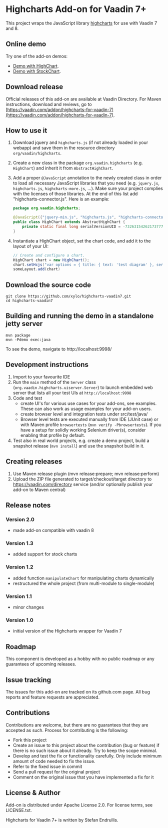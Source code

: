 # Highcharts Add-on for Vaadin 7+

This project wraps the JavaScript library [highcharts](http://www.highcharts.com/) for use with Vaadin 7 and 8.

## Online demo

Try one of the add-on demos:
* [Demo with HighChart](https://endrullis.de/highcharts-vaadin7/).
* [Demo with StockChart](https://endrullis.de/highcharts-vaadin7/stockchart).

## Download release

Official releases of this add-on are available at Vaadin Directory.
For Maven instructions, download and reviews, go to [https://vaadin.com/addon/highcharts-for-vaadin-7](https://vaadin.com/addon/highcharts-for-vaadin-7).

## How to use it

1. Download jquery and `highcharts.js` (if not already loaded in your webapp) and save them in the resource directory `org/vaadin/highcharts`.

2. Create a new class in the package `org.vaadin.highcharts` (e.g. `HighChart`) and inherit it from `AbstractHighChart`.

3. Add a proper `@JavaScript` annotation to the newly created class in order to load all necessary JavaScript libraries that
   you need (e.g. `jquery.js`, `highcharts.js`, `highcharts-more.js`, ...). Make sure your project complies with the licenses of those libraries.
   At the end of this list add "highcharts-connector.js".  Here is an example:

	```java
	package org.vaadin.highcharts;
	
	@JavaScript({"jquery-min.js", "highcharts.js", "highcharts-connector.js"})
	public class HighChart extends AbstractHighChart {
	    private static final long serialVersionUID = -7326315426217377753L;
	}
	```

4. Instantiate a HighChart object, set the chart code, and add it to the layout of your UI:

	```java
	// Create and configure a chart.
	HighChart chart = new HighChart();
	chart.setHcjs("var options = { title: { text: 'test diagram' }, series: [{ name: 's1', data: [1, 3, 2]}] };")
	someLayout.add(chart)
	```

## Download the source code

	git clone https://github.com/xylo/highcharts-vaadin7.git
	cd highcharts-vaadin7

## Building and running the demo in a standalone jetty server

	mvn package
	mvn -Pdemo exec:java

To see the demo, navigate to http://localhost:9998/

## Development instructions 

1. Import to your favourite IDE
2. Run the `main` method of the `Server` class (`org.vaadin.highcharts.uiserver.Server`) to launch embedded web server that lists all your test UIs at `http://localhost:9998`
3. Code and test
   * create UI's for various use cases for your add-ons, see examples. These can also work as usage examples for your add-on users.
   * create browser level and integration tests under src/test/java/
   * Browser level tests are executed manually from IDE (JUnit case) or with Maven profile `browsertests` (`mvn verify -Pbrowsertests`). If you have a setup for solidly working Selenium driver(s), consider enabling that profile by default.
4. Test also in real world projects, e.g. create a demo project, build a snapshot release (`mvn install`) and use the snapshot build in it.

## Creating releases

1. Use Maven release plugin (mvn release:prepare; mvn release:perform)
2. Upload the ZIP file generated to target/checkout/target directory to https://vaadin.com/directory service (and/or optionally publish your add-on to Maven central)

 
## Release notes

### Version 2.0
- made add-on compatible with vaadin 8

### Version 1.3
- added support for stock charts

### Version 1.2
- added function `manipulateChart` for manipulating charts dynamically
- restructured the whole project (from multi-module to single-module)

### Version 1.1
- minor changes

### Version 1.0
- initial version of the Highcharts wrapper for Vaadin 7

## Roadmap

This component is developed as a hobby with no public roadmap or any guarantees of upcoming releases.

## Issue tracking

The issues for this add-on are tracked on its github.com page. All bug reports and feature requests are appreciated. 

## Contributions

Contributions are welcome, but there are no guarantees that they are accepted as such. Process for contributing is the following:
- Fork this project
- Create an issue to this project about the contribution (bug or feature) if there is no such issue about it already. Try to keep the scope minimal.
- Develop and test the fix or functionality carefully. Only include minimum amount of code needed to fix the issue.
- Refer to the fixed issue in commit
- Send a pull request for the original project
- Comment on the original issue that you have implemented a fix for it

## License & Author

Add-on is distributed under Apache License 2.0. For license terms, see LICENSE.txt.

Highcharts for Vaadin 7+ is written by Stefan Endrullis.

<!--
# Developer Guide

## Getting started

Here is a simple example on how to try out the add-on component:

<...>

For a more comprehensive example, see highcharts-demo/src/main/java/org/vaadin/highcharts/demo/DemoUI.java

## Features

### Feature A

<...>

### Feature B

<...>

### Feature C

<...>

## API

MyComponent JavaDoc is available online at <...>
-->

